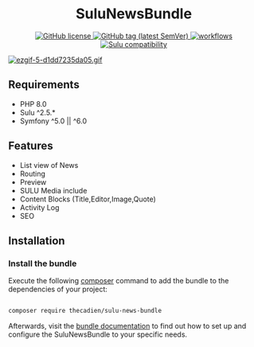 <h1 align="center">SuluNewsBundle</h1>
<p align="center">
    <a href="https://github.com/TheCadien/SuluNewsBundle/blob/master/LICENSE" target="_blank">
        <img src="https://img.shields.io/github/license/thecadien/sulunewsbundle?style=flat-square" alt="GitHub license">
    </a>
    <a href="https://github.com/TheCadien/SuluNewsBundle/releases" target="_blank">
        <img src="https://img.shields.io/github/v/tag/thecadien/sulunewsbundle?style=flat-square" alt="GitHub tag (latest SemVer)">
    </a>
    <a href="https://github.com/TheCadien/SuluNewsBundle/actions" target="_blank">
        <img src="https://img.shields.io/github/workflow/status/thecadien/sulunewsbundle/PHP?style=flat-square" alt="workflows">
    </a>    
    <a href="https://github.com/TheCadien/SuluNewsBundle/releases" target="_blank">
        <img src="https://img.shields.io/badge/sulu%20compatibility-%3E=2.5-52b6ca.svg" alt="Sulu compatibility">
    </a>    
</p>


[![ezgif-5-d1dd7235da05.gif](https://i.postimg.cc/fTt3nZkh/ezgif-5-d1dd7235da05.gif)](https://postimg.cc/tYbRWKhr)


## Requirements

* PHP 8.0
* Sulu ^2.5.*
* Symfony ^5.0 || ^6.0

## Features
* List view of News
* Routing
* Preview
* SULU Media include
* Content Blocks (Title,Editor,Image,Quote)
* Activity Log
* SEO


## Installation

### Install the bundle 

Execute the following [composer](https://getcomposer.org/) command to add the bundle to the dependencies of your 
project:

```bash

composer require thecadien/sulu-news-bundle

```
Afterwards, visit the [bundle documentation](Resources/docs) to find out how to set up and configure the SuluNewsBundle to your specific needs.
